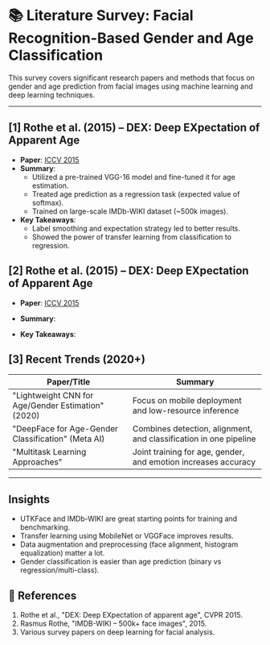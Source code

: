 # 📚 Literature Survey: Facial Recognition-Based Gender and Age Classification

This survey covers significant research papers and methods that focus on gender and age prediction from facial images using machine learning and deep learning techniques.

---


##  [1] Rothe et al. (2015) – DEX: Deep EXpectation of Apparent Age

- **Paper**: [ICCV 2015](https://data.vision.ee.ethz.ch/cvl/rrothe/imdb-wiki/)
- **Summary**:
  - Utilized a pre-trained VGG-16 model and fine-tuned it for age estimation.
  - Treated age prediction as a regression task (expected value of softmax).
  - Trained on large-scale IMDb-WIKI dataset (~500k images).
- **Key Takeaways**:
  - Label smoothing and expectation strategy led to better results.
  - Showed the power of transfer learning from classification to regression.

##  [2] Rothe et al. (2015) – DEX: Deep EXpectation of Apparent Age

- **Paper**: [ICCV 2015](https://openaccess.thecvf.com/content_iccv_2015_workshops/w11/papers/Rothe_DEX_Deep_EXpectation_ICCV_2015_paper.pdf)
- **Summary**:

- **Key Takeaways**:

  

##  [3] Recent Trends (2020+)

| Paper/Title                                         | Summary |
|----------------------------------------------------|---------|
| "Lightweight CNN for Age/Gender Estimation" (2020) | Focus on mobile deployment and low-resource inference |
| "DeepFace for Age-Gender Classification" (Meta AI) | Combines detection, alignment, and classification in one pipeline |
| "Multitask Learning Approaches"                    | Joint training for age, gender, and emotion increases accuracy |

---

## Insights 

- UTKFace and IMDb-WIKI are great starting points for training and benchmarking.
- Transfer learning using MobileNet or VGGFace improves results.
- Data augmentation and preprocessing (face alignment, histogram equalization) matter a lot.
- Gender classification is easier than age prediction (binary vs regression/multi-class).

## 📝 References

1. Rothe et al., "DEX: Deep EXpectation of apparent age", CVPR 2015.  
2. Rasmus Rothe, "IMDB-WIKI – 500k+ face images", 2015.  
3. Various survey papers on deep learning for facial analysis.
